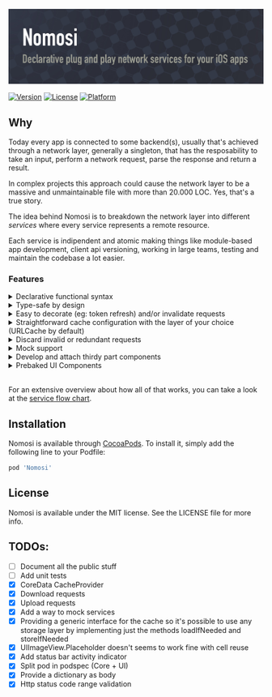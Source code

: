 ![Nomosi: Declarative plug and play network services for your iOS apps](https://raw.githubusercontent.com/MarioIannotta/Nomosi/develop/Resources/Nomosi.jpg)

[![Version](https://img.shields.io/cocoapods/v/Nomosi.svg?style=flat)](https://cocoapods.org/pods/Nomosi)
[![License](https://img.shields.io/cocoapods/l/Nomosi.svg?style=flat)](https://cocoapods.org/pods/Nomosi)
[![Platform](https://img.shields.io/cocoapods/p/Nomosi.svg?style=flat)](https://cocoapods.org/pods/Nomosi)

## Why

Today every app is connected to some backend(s), usually that's achieved through a network layer, generally a singleton, that has the resposability to take an input, perform a network request, parse the response and return a result.

In complex projects this approach could cause the network layer to be a massive and unmaintainable file with more than 20.000 LOC. Yes, that's a true story.

The idea behind Nomosi is to breakdown the network layer into different *services* where every service represents a remote resource. 

Each service is indipendent and atomic making things like module-based app development, client api versioning, working in large teams, testing and maintain the codebase a lot easier.

### Features
<details>
<summary>Declarative functional syntax</summary>
<p>

The core object of Nomosi is a *Service*, declared as  `Service<Response: ServiceResponse>` aka a generic class where the placeholder `Response` conforms the protocol  `ServiceResponse`. 

In this way instead of having a singleton that handle tons of requests, you'll have different *services* and it's immediatly clear what you should expect from each service. 

After setting the required properties (url, method, etc..), by calling the `load()` function a new request will be performed. It is also possible to chain multiple actions like `onSuccess`, `onFailure`, `addingObserver` in a fancy functional way.

Example:
```swift
/**
  The service class: a resource "blueprint", here it is possible to set endpoint, cache policy, log level etc...
*/
class AService<AServiceResponse>: Service<Response> {

    init() {
        super.init()
        basePath = "https://api.aBackend.com/v1/resources/1234"
        cachePolicy = .inRam(timeout: 60*5)
        log = .minimal
        decorateRequest { [weak self] completion in
            // here you can decorate the request as you wish,
            // for example you can place here the token refresh logic
            // it is possible to pass a ServiceError to the completion block or nil
            completion(nil)
        }
    }

}

/** 
  The service response, since it conforms `Decodable`, there's no need to implement the parse function.
*/
struct AServiceResponse: Decodable {
    var aPropertyOne: String?
    var aPropertyTwo: String?
}

AService()
    .load()?
    .onSuccess { aResponse in
        // aResponse is an instance of `AServiceResponse`: Type-safe swift superpower!
    }
    .onFailure { error in
        // handle error
    }
}
```

</p>
</details>

<details>
<summary>Type-safe by design</summary>
<p>

Leveraging Swift's type system and latest features, with Nomosi you won't ever need to handle JSON and mixed data content directly. You can forget about third party libraries such as Marshal and SwiftyJSON.

</p>
</details>

<details>
<summary>Easy to decorate (eg: token refresh) and/or invalidate requests</summary>
<p>

Handling tokens and requests validation could be tricky. That's why the closure `decorateRequest` has been introduced.

The closure is called just before the network task is started and, using the completion block, it's possible to invalidate or decorate the request that is about to be performed.

Example:

```swift
class TokenProtectedService<ServiceResponse>: Service<Response> {

    init() {
        super.init()
        basePath = "https://api.aBackend.com/v1/resources/1234"
        decorateRequest { [weak self] completion in
            AuthManager.shared.retrieveToken { token in
                if let token = token {
                    self?.headers["Authorization"] = token
                    completion(nil)
                } else {
                    completion(ServiceError(code: 100, reason: "Unable to retrieve the token"))
                }
            }
        }
    }
    
}
```

</p>
</details>

<details>
<summary>Straightforward cache configuration with the layer of your choice (URLCache by default) </summary>
<p>

Cache is handled with the protocol `CacheProvider`.

`URLCache` already conforms this protocol and  with the podspec  `Nomosi/CoreDataCache` you can use CoreData as persistent storage. 

If you want to use another persistent layer library (Realm, CouchBase, etc...) you have to implement just three methods:
```swift
func removeExpiredCachedResponses()

func loadIfNeeded(request: URLRequest,
                  cachePolicy: CachePolicy,
                  completion: ((_ data: Data?) -> Void))

func storeIfNeeded(request: URLRequest,
                  response: URLResponse,
                  data: Data,
                  cachePolicy: CachePolicy,
                  completion: ((_ success: Bool) -> Void))
```

</p>
</details>

<details>
<summary>Discard invalid or redundant requests </summary>
<p>

Nomosi ensure that every performed request is valid and unique.

For exampe, if you call two time the `load()` method on the same service, only one request will be performed, you'll receive a *reduntant request* error for the second one. 

</p>
</details>

<details>
<summary>Mock support</summary>
<p>

Mock are handled with the protocol `MockProvider` defined as it follows:
```swift
protocol MockProvider {

    var isMockEnabled: Bool { get }
    var mockedData: DataConvertible? { get }

}
```

By default mock are retieved by searching for files in the bundle named `ServiceName.mock`.

Example

```swift
// UserService.swift
class UserService<User>: Service<Response> {

    init(userID: Int) {
        super.init()
        basePath = "https://api.aBackend.com/v1/users/\(userID)"
    }

}
```

```swift
// User.swift
struct User {
    let name: String
    let surname: String
    let website: String
}
```

```swift
// UserService.mock
{
    "name": "Mario",
    "surname": "Iannotta",
    "website": "http://www.marioiannotta.com"
}
```

</p>
</details>

<details>
<summary>Develop and attach thirdy part components </summary>
<p>

Any class that conforms the protocol `ServiceObserver` can be notified when a request starts and ends; all ui components such as loader and fancy buttons are built using this protocol. 

</p>
</details>

<details>
<summary>Prebaked UI Components</summary>
<p>

Installing `Nomosi/UI` you can use different prebaked components, such as:
- `NetworkActivityIndicatorHandler` to handle the network activity indicator in the status bar.
- `RemoteImageService` to load, efficiently cache and display remote images in imageviews using custom loaders and placeholders.
- `ServiceOverlayView` to handle loaders while performing requests and display any occurred errors alongside the retry button.
- `ServiceObserverButton` to perform custom animations (resize, show loader, hide content etc...) on buttons while performing requests.

</p>
</details>

<br/>

For an extensive overview about how all of that works, you can take a look at the [service flow chart](https://github.com/MarioIannotta/Nomosi/wiki/Service-flow-chart).


## Installation

Nomosi is available through [CocoaPods](https://cocoapods.org). To install
it, simply add the following line to your Podfile:

```ruby
pod 'Nomosi'
```

## License

Nomosi is available under the MIT license. See the LICENSE file for more info.

## TODOs:

* [ ] Document all the public stuff
* [ ] Add unit tests
* [x] CoreData CacheProvider
* [x] Download requests
* [x] Upload requests
* [x] Add a way to mock services
* [x] Providing a generic interface for the cache so it's possible to use any storage layer by implementing just the methods loadIfNeeded and storeIfNeeded
* [x] UIImageView.Placeholder doesn't seems to work fine with cell reuse 
* [x] Add status bar activity indicator
* [x] Split pod in podspec (Core + UI)
* [x] Provide a dictionary as body
* [x] Http status code range validation
